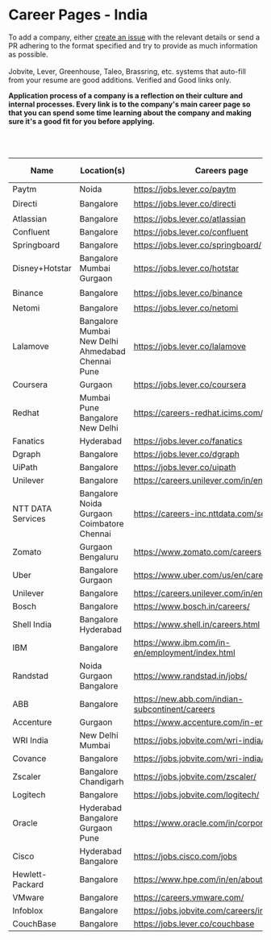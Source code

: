 # Career Pages - India

To add a company, either [create an issue](https://github.com/rahbal/ApplicationCareerPagesIndia/issues) with the relevant details or send a PR adhering to the format specified and try to provide as much information as possible.
<br>
<br>
Jobvite, Lever, Greenhouse, Taleo, Brassring, etc. systems that auto-fill from your resume are good additions. Verified and Good links only.
<br>

**Application process of a company is a reflection on their culture and internal processes. Every link is to the company's main career page so that you can spend some time learning about the company and making sure it's a good fit for you before applying.**

<br>
<br>


| Name  | Location(s)  |  Careers page |  Relocation bonus? |
|-------|--------------|-----------------|---------------|
| Paytm | Noida | https://jobs.lever.co/paytm | NA |     
| Directi |  Bangalore | https://jobs.lever.co/directi | ✔️ |
| Atlassian |  Bangalore | https://jobs.lever.co/atlassian | NA |
| Confluent |  Bangalore | https://jobs.lever.co/confluent | NA |
| Springboard |  Bangalore | https://jobs.lever.co/springboard/ | NA |
| Disney+Hotstar |  Bangalore <br> Mumbai <br> Gurgaon | https://jobs.lever.co/hotstar | NA |
| Binance |  Bangalore | https://jobs.lever.co/binance | ✔️ |
| Netomi |  Bangalore | https://jobs.lever.co/netomi | NA |
| Lalamove |  Bangalore <br> Mumbai <br> New Delhi <br> Ahmedabad <br> Chennai <br> Pune | https://jobs.lever.co/lalamove | NA |
| Coursera |  Gurgaon | https://jobs.lever.co/coursera | NA |
| Redhat |  Mumbai <br> Pune <br> Bangalore <br> New Delhi | https://careers-redhat.icims.com/jobs/search | ✔️ |
| Fanatics |  Hyderabad | https://jobs.lever.co/fanatics | NA |
| Dgraph | Bangalore | https://jobs.lever.co/dgraph | NA |
| UiPath |  Bangalore | https://jobs.lever.co/uipath | NA |
| Unilever |  Bangalore | https://careers.unilever.com/in/en | NA |
| NTT DATA Services |  Bangalore <br> Noida <br> Gurgaon <br> Coimbatore <br> Chennai | https://careers-inc.nttdata.com/search/ | NA |
| Zomato | Gurgaon <br> Bengaluru | https://www.zomato.com/careers | NA |
| Uber | Bangalore <br> Gurgaon | https://www.uber.com/us/en/careers/ | NA |
| Unilever | Bangalore | https://careers.unilever.com/in/en | NA |
| Bosch | Bangalore | https://www.bosch.in/careers/ | NA |
| Shell India | Bangalore <br> Hyderabad | https://www.shell.in/careers.html | NA |
| IBM | Bangalore | https://www.ibm.com/in-en/employment/index.html | NA |
| Randstad | Noida <br> Gurgaon <br> Bangalore | https://www.randstad.in/jobs/ | NA |
| ABB | Bangalore | https://new.abb.com/indian-subcontinent/careers | NA |
| Accenture | Gurgaon | https://www.accenture.com/in-en/careers | NA |
| WRI India | New Delhi <br> Mumbai | https://jobs.jobvite.com/wri-india/jobs | NA |
| Covance | Bangalore | https://jobs.jobvite.com/wri-india/jobs | NA |
| Zscaler | Bangalore <br> Chandigarh | https://jobs.jobvite.com/zscaler/ | NA |
| Logitech | Bangalore | https://jobs.jobvite.com/logitech/ | NA |
| Oracle | Hyderabad <br> Bangalore <br> Gurgaon <br> Pune | https://www.oracle.com/in/corporate/careers/ | NA |
| Cisco | Hyderabad <br> Bangalore | https://jobs.cisco.com/jobs | NA |
| Hewlett-Packard | Bangalore | https://www.hpe.com/in/en/about/jobs.html | NA |
| VMware | Bangalore | https://careers.vmware.com/ | NA |
| Infoblox | Bangalore | https://jobs.jobvite.com/careers/infoblox/ | NA |
| CouchBase | Bangalore | https://jobs.lever.co/couchbase | NA |







